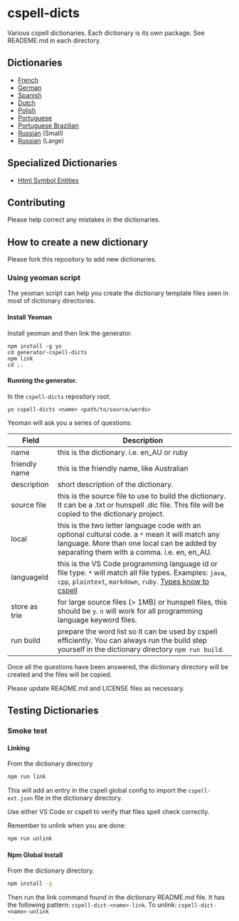 # cspell-dicts
Various cspell dictionaries. Each dictionary is its own package. See READEME.md in each directory.

## Dictionaries
- [French](fr_FR)
- [German](de_DE)
- [Spanish](es_ES)
- [Dutch](nl_NL)
- [Polish](pl_PL)
- [Portuguese](pt_PT)
- [Portuguese Brazilian](pt_BR)
- [Russian](ru_RU) (Small)
- [Russian](russian) (Large)

## Specialized Dictionaries
- [Html Symbol Entities](https://github.com/Jason3S/cspell-dicts/tree/master/html-symbol-entities)

## Contributing

Please help correct any mistakes in the dictionaries.

## How to create a new dictionary

Please fork this repository to add new dictionaries.

### Using yeoman script

The yeoman script can help you create the dictionary template files seen in most of dictionary directories.

#### Install Yeoman

Install yeoman and then link the generator.

```
npm install -g yo
cd generator-cspell-dicts
npm link
cd ..
```

#### Running the generator.

In the `cspell-dicts` repository root.

```
yo cspell-dicts <name> <path/to/source/words>
```

Yeoman will ask you a series of questions:

Field | Description
---------|------------
name | this is the dictionary. i.e. en_AU or ruby
friendly name | this is the friendly name, like Australian
description | short description of the dictionary.
source file | this is the source file to use to build the dictionary. It can be a .txt or hunspell .dic file. This file will be copied to the dictionary project.
local | this is the two letter language code with an optional cultural code. a `*` mean it will match any language. More than one local can be added by separating them with a comma. i.e. en, en_AU.
languageId | this is the VS Code programming language id or file type. `*` will match all file types. Examples: `java`, `cpp`, `plaintext`, `markdown`, `ruby`. [Types know to cspell](https://github.com/Jason3S/cspell/blob/master/src/LanguageIds.ts)
store as trie | for large source files (> 1MB) or hunspell files, this should be `y`. `n` will work for all programming language keyword files.
run build | prepare the word list so it can be used by cspell efficiently. You can always run the build step yourself in the dictionary directory `npm run build`.

Once all the questions have been answered, the dictionary directory will be created and the files will be copied.

Please update README.md and LICENSE files as necessary.

## Testing Dictionaries

### Smoke test

#### Linking

From the dictionary directory

```sh
npm run link
```

This will add an entry in the cspell global config to import the `cspell-ext.json` file in the dictionary directory.

Use either VS Code or cspell to verify that files spell check correctly.

Remember to unlink when you are done:
```sh
npm run unlink
```

#### Npm Global Install

From the dictionary directory.

```sh
npm install -g
```

Then run the link command found in the dictionary README.md file. It has the following pattern: `cspell-dict-<name>-link`. To unlink: `cspell-dict-<name>-unlink`

